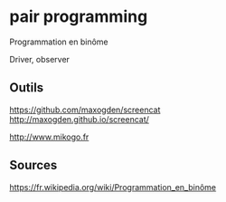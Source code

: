 # pair programming

Programmation en binôme

Driver, observer


## Outils

https://github.com/maxogden/screencat
http://maxogden.github.io/screencat/

http://www.mikogo.fr

## Sources

https://fr.wikipedia.org/wiki/Programmation_en_binôme
